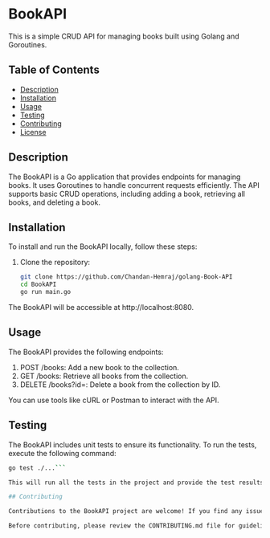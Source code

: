 # BookAPI

This is a simple CRUD API for managing books built using Golang and Goroutines.

## Table of Contents

- [Description](#description)
- [Installation](#installation)
- [Usage](#usage)
- [Testing](#testing)
- [Contributing](#contributing)
- [License](#license)

## Description

The BookAPI is a Go application that provides endpoints for managing books. It uses Goroutines to handle concurrent requests efficiently. The API supports basic CRUD operations, including adding a book, retrieving all books, and deleting a book.

## Installation

To install and run the BookAPI locally, follow these steps:

1. Clone the repository:

   ```bash
   git clone https://github.com/Chandan-Hemraj/golang-Book-API
   cd BookAPI
   go run main.go
  The BookAPI will be accessible at http://localhost:8080.
    
## Usage

The BookAPI provides the following endpoints:

   1. POST /books: Add a new book to the collection.
   2. GET /books: Retrieve all books from the collection.
   3. DELETE /books?id=<bookID>: Delete a book from the collection by ID.
   
You can use tools like cURL or Postman to interact with the API.

## Testing

The BookAPI includes unit tests to ensure its functionality. To run the tests, execute the following command:
   
   ```bash
   go test ./...```

 This will run all the tests in the project and provide the test results.

## Contributing
   
Contributions to the BookAPI project are welcome! If you find any issues or have suggestions for improvement, please create an issue or submit a pull request.

Before contributing, please review the CONTRIBUTING.md file for guidelines.
